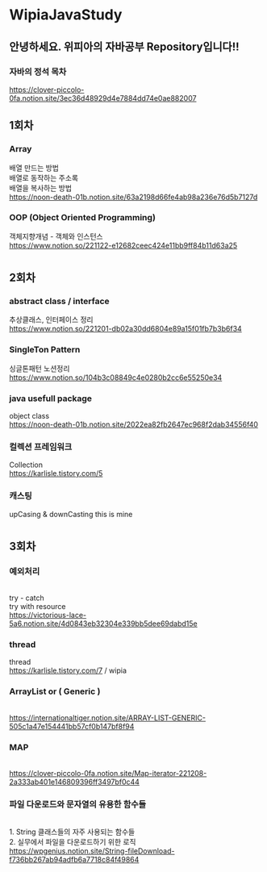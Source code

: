 # WipiaJavaStudy

## 안녕하세요. 위피아의 자바공부 Repository입니다!! 
### 자바의 정석 목차
https://clover-piccolo-0fa.notion.site/3ec36d48929d4e7884dd74e0ae882007 


## 1회차

### Array
배열 만드는 방법
</br> 배열로 동작하는 주소록
</br> 배열을 복사하는 방법
</br>https://noon-death-01b.notion.site/63a2198d66fe4ab98a236e76d5b7127d

### OOP (Object Oriented Programming)
객체지향개념 - 객체와 인스턴스
<br>https://www.notion.so/221122-e12682ceec424e11bb9ff84b11d63a25

#
## 2회차

### abstract class / interface
추상클래스, 인터페이스 정리
<br>https://www.notion.so/221201-db02a30dd6804e89a15f01fb7b3b6f34


### SingleTon Pattern
싱글톤패턴 노션정리
</br>https://www.notion.so/104b3c08849c4e0280b2cc6e55250e34


### java usefull package
object class
</br>https://noon-death-01b.notion.site/2022ea82fb2647ec968f2dab34556f40

### 컬렉션 프레임워크
Collection
</br>https://karlisle.tistory.com/5

### 캐스팅
upCasing & downCasting
this is mine

#
## 3회차

### 예외처리
</br> try - catch
</br> try with resource
</br> https://victorious-lace-5a6.notion.site/4d0843eb32304e339bb5dee69dabd15e

### thread
thread
</br> https://karlisle.tistory.com/7 / wipia

### ArrayList or ( Generic )
</br> https://internationaltiger.notion.site/ARRAY-LIST-GENERIC-505c1a47e154441bb57cf0b147bf8f94

### MAP
</br> https://clover-piccolo-0fa.notion.site/Map-iterator-221208-2a333ab401e146809396ff3497bf0c44


### 파일 다운로드와 문자열의 유용한 함수들
</br>1. String 클래스들의 자주 사용되는 함수들
</br>2. 실무에서 파일을 다운로드하기 위한 로직
</br>https://wpgenius.notion.site/String-fileDownload-f736bb267ab94adfb6a7718c84f49864


#

